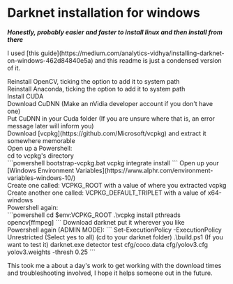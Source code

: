 # Darknet installation for windows
***Honestly, probably easier and faster to install linux and then install from there***
<p>
I used [this guide](https://medium.com/analytics-vidhya/installing-darknet-on-windows-462d84840e5a) and this readme is just a condensed version of it.
<p>
Reinstall OpenCV, ticking the option to add it to system path<br>
Reinstall Anaconda, ticking the option to add it to system path<br>
Install CUDA<br>
Download CuDNN (Make an nVidia developer account if you don't have one)<br>
Put CuDNN in your Cuda folder (If you are unsure where that is, an error message later will inform you)<br>
Download [vcpkg](https://github.com/Microsoft/vcpkg) and extract it somewhere memorable<br>
Open up a Powershell:<br>
cd to vcpkg's directory<br>
```powershell
bootstrap-vcpkg.bat
vcpkg integrate install
```
Open up your [Windows Environment Variables](https://www.alphr.com/environment-variables-windows-10/)<br>
Create one called: VCPKG_ROOT with a value of where you extracted vcpkg<br>
Create another one called: VCPKG_DEFAULT_TRIPLET with a value of x64-windows<br>
Powershell again:<br>
```powershell
cd $env:VCPKG_ROOT
.\vcpkg install pthreads opencv[ffmpeg]
```
Download darknet put it wherever you like<br>
Powershell again (ADMIN MODE):
```
Set-ExecutionPolicy -ExecutionPolicy Unrestricted
(Select yes to all)
(cd to your darknet folder)
.\build.ps1
(If you want to test it)
darknet.exe detector test cfg/coco.data cfg/yolov3.cfg yolov3.weights -thresh 0.25
```

This took me a about a day's work to get working with the download times and troubleshooting involved, I hope it helps someone out in the future.



